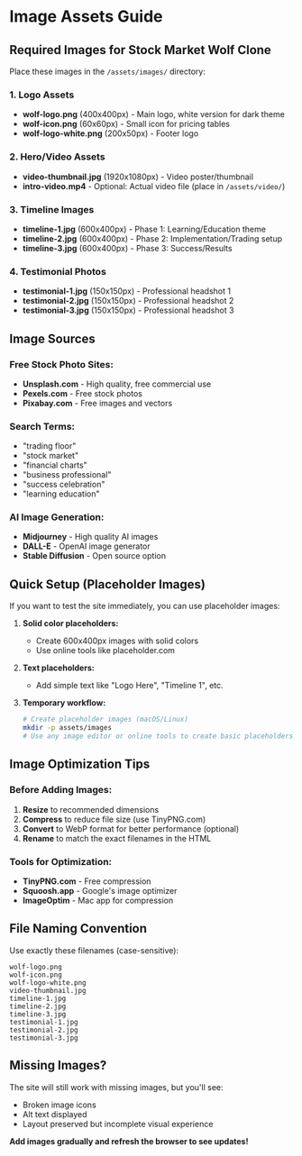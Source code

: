 # Image Assets Guide

## Required Images for Stock Market Wolf Clone

Place these images in the `/assets/images/` directory:

### 1. Logo Assets
- **wolf-logo.png** (400x400px) - Main logo, white version for dark theme
- **wolf-icon.png** (60x60px) - Small icon for pricing tables
- **wolf-logo-white.png** (200x50px) - Footer logo

### 2. Hero/Video Assets  
- **video-thumbnail.jpg** (1920x1080px) - Video poster/thumbnail
- **intro-video.mp4** - Optional: Actual video file (place in `/assets/video/`)

### 3. Timeline Images
- **timeline-1.jpg** (600x400px) - Phase 1: Learning/Education theme
- **timeline-2.jpg** (600x400px) - Phase 2: Implementation/Trading setup
- **timeline-3.jpg** (600x400px) - Phase 3: Success/Results

### 4. Testimonial Photos
- **testimonial-1.jpg** (150x150px) - Professional headshot 1
- **testimonial-2.jpg** (150x150px) - Professional headshot 2  
- **testimonial-3.jpg** (150x150px) - Professional headshot 3

## Image Sources

### Free Stock Photo Sites:
- **Unsplash.com** - High quality, free commercial use
- **Pexels.com** - Free stock photos
- **Pixabay.com** - Free images and vectors

### Search Terms:
- "trading floor" 
- "stock market"
- "financial charts"
- "business professional"
- "success celebration"
- "learning education"

### AI Image Generation:
- **Midjourney** - High quality AI images
- **DALL-E** - OpenAI image generator
- **Stable Diffusion** - Open source option

## Quick Setup (Placeholder Images)

If you want to test the site immediately, you can use placeholder images:

1. **Solid color placeholders:**
   - Create 600x400px images with solid colors
   - Use online tools like placeholder.com

2. **Text placeholders:**
   - Add simple text like "Logo Here", "Timeline 1", etc.

3. **Temporary workflow:**
   ```bash
   # Create placeholder images (macOS/Linux)
   mkdir -p assets/images
   # Use any image editor or online tools to create basic placeholders
   ```

## Image Optimization Tips

### Before Adding Images:
1. **Resize** to recommended dimensions
2. **Compress** to reduce file size (use TinyPNG.com)
3. **Convert** to WebP format for better performance (optional)
4. **Rename** to match the exact filenames in the HTML

### Tools for Optimization:
- **TinyPNG.com** - Free compression
- **Squoosh.app** - Google's image optimizer
- **ImageOptim** - Mac app for compression

## File Naming Convention

Use exactly these filenames (case-sensitive):
```
wolf-logo.png
wolf-icon.png  
wolf-logo-white.png
video-thumbnail.jpg
timeline-1.jpg
timeline-2.jpg
timeline-3.jpg
testimonial-1.jpg
testimonial-2.jpg
testimonial-3.jpg
```

## Missing Images?

The site will still work with missing images, but you'll see:
- Broken image icons
- Alt text displayed
- Layout preserved but incomplete visual experience

**Add images gradually and refresh the browser to see updates!**
